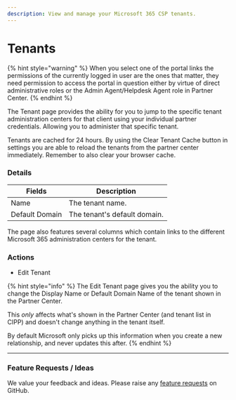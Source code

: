 ```yaml
---
description: View and manage your Microsoft 365 CSP tenants.
---
```


# Tenants

{% hint style="warning" %}
When you select one of the portal links the permissions of the currently logged in user are the ones that matter, they need permission to access the portal in question either by virtue of direct administrative roles or the Admin Agent/Helpdesk Agent role in Partner Center.
{% endhint %}

The Tenant page provides the ability for you to jump to the specific tenant administration centers for that client using your individual partner credentials. Allowing you to administer that specific tenant.

Tenants are cached for 24 hours. By using the Clear Tenant Cache button in settings you are able to reload the tenants from the partner center immediately. Remember to also clear your browser cache.

### Details

| Fields         | Description                  |
| -------------- | ---------------------------- |
| Name           | The tenant name.             |
| Default Domain | The tenant's default domain. |

The page also features several columns which contain links to the different Microsoft 365 administration centers for the tenant.

### Actions

* Edit Tenant

{% hint style="info" %}
The Edit Tenant page gives you the ability you to change the Display Name or Default Domain Name of the tenant shown in the Partner Center.

This _only_ affects what's shown in the Partner Center (and tenant list in CIPP) and doesn't change anything in the tenant itself.

By default Microsoft only picks up this information when you create a new relationship, and never updates this after.
{% endhint %}



***

### Feature Requests / Ideas

We value your feedback and ideas. Please raise any [feature requests](https://github.com/KelvinTegelaar/CIPP/issues/new?assignees=\&labels=enhancement%2Cno-priority\&projects=\&template=feature.yml\&title=%5BFeature+Request%5D%3A+) on GitHub.

